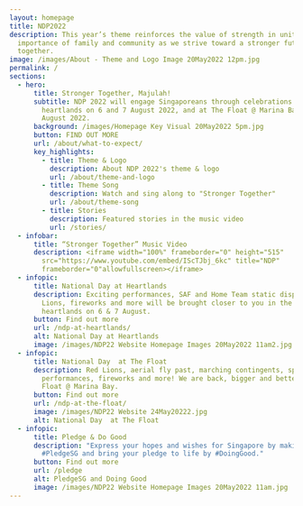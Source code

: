 ```yaml
---
layout: homepage
title: NDP2022
description: This year’s theme reinforces the value of strength in unity. The
  importance of family and community as we strive toward a stronger future
  together.
image: /images/About - Theme and Logo Image 20May2022 12pm.jpg
permalink: /
sections:
  - hero:
      title: Stronger Together, Majulah!
      subtitle: NDP 2022 will engage Singaporeans through celebrations in the
        heartlands on 6 and 7 August 2022, and at The Float @ Marina Bay on 9
        August 2022.
      background: /images/Homepage Key Visual 20May2022 5pm.jpg
      button: FIND OUT MORE
      url: /about/what-to-expect/
      key_highlights:
        - title: Theme & Logo
          description: About NDP 2022's theme & logo
          url: /about/theme-and-logo
        - title: Theme Song
          description: Watch and sing along to "Stronger Together"
          url: /about/theme-song
        - title: Stories
          description: Featured stories in the music video
          url: /stories/
  - infobar:
      title: “Stronger Together” Music Video
      description: <iframe width="100%" frameborder="0" height="515"
        src="https://www.youtube.com/embed/IScTJbj_6kc" title="NDP"
        frameborder="0"allowfullscreen></iframe>
  - infopic:
      title: National Day at Heartlands
      description: Exciting performances, SAF and Home Team static displays, Red
        Lions, fireworks and more will be brought closer to you in the
        heartlands on 6 & 7 August.
      button: Find out more
      url: /ndp-at-heartlands/
      alt: National Day at Heartlands
      image: /images/NDP22 Website Homepage Images 20May2022 11am2.jpg
  - infopic:
      title: National Day  at The Float
      description: Red Lions, aerial fly past, marching contingents, spectacular
        performances, fireworks and more! We are back, bigger and better, at The
        Float @ Marina Bay.
      button: Find out more
      url: /ndp-at-the-float/
      image: /images/NDP22 Website 24May20222.jpg
      alt: National Day  at The Float
  - infopic:
      title: Pledge & Do Good
      description: "Express your hopes and wishes for Singapore by making your
        #PledgeSG and bring your pledge to life by #DoingGood."
      button: Find out more
      url: /pledge
      alt: PledgeSG and Doing Good
      image: /images/NDP22 Website Homepage Images 20May2022 11am.jpg
---
```

